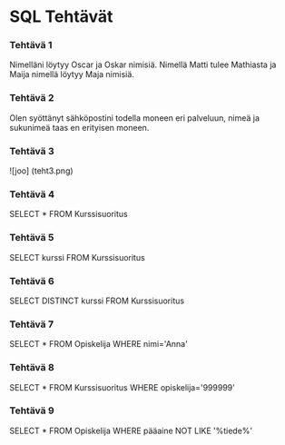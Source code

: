 # SQL Tehtävät
### Tehtävä 1
Nimelläni löytyy Oscar ja Oskar nimisiä. Nimellä Matti tulee Mathiasta ja Maija nimellä löytyy Maja nimisiä.

### Tehtävä 2
Olen syöttänyt sähköpostini todella moneen eri palveluun, nimeä ja sukunimeä taas en erityisen moneen.
### Tehtävä 3
![joo] (teht3.png)
### Tehtävä 4
SELECT * FROM Kurssisuoritus

### Tehtävä 5
SELECT kurssi FROM Kurssisuoritus

### Tehtävä 6
SELECT DISTINCT kurssi FROM Kurssisuoritus

### Tehtävä 7
SELECT * FROM Opiskelija WHERE nimi='Anna'

### Tehtävä 8
SELECT * FROM Kurssisuoritus WHERE opiskelija='999999'

### Tehtävä 9
SELECT * FROM Opiskelija WHERE pääaine NOT LIKE '%tiede%'
